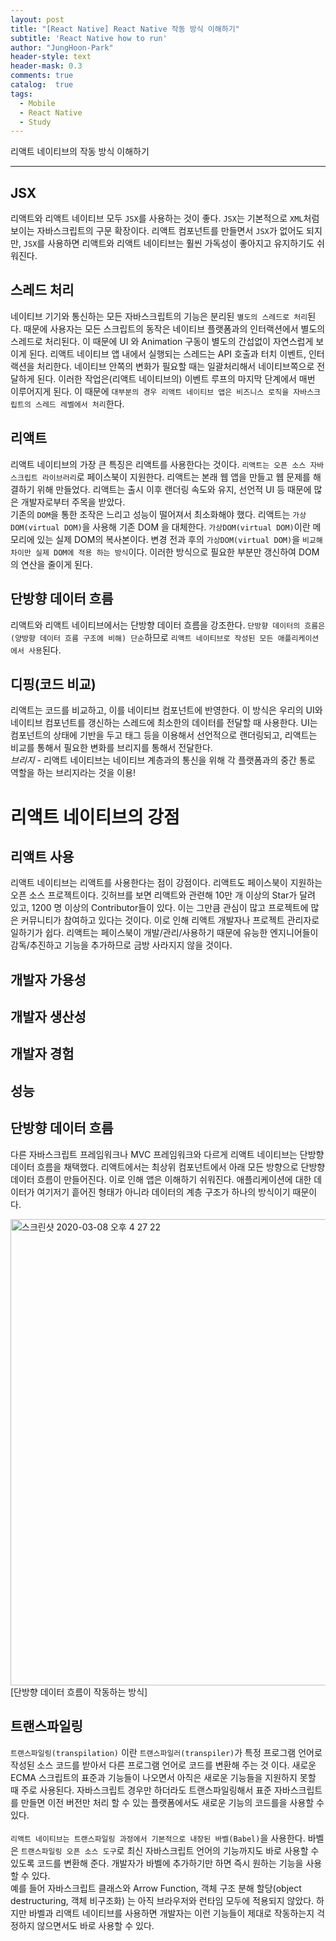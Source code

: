 ```yaml
---
layout: post
title: "[React Native] React Native 작동 방식 이해하기"
subtitle: 'React Native how to run'
author: "JungHoon-Park"
header-style: text
header-mask: 0.3
comments: true
catalog:  true
tags:
  - Mobile
  - React Native
  - Study
---
```


리액트 네이티브의 작동 방식 이해하기

---

## JSX
리액트와 리액트 네이티브 모두 `JSX`를 사용하는 것이 좋다. `JSX`는 기본적으로 `XML`처럼 보이는 자바스크립트의 구문 확장이다. 리액트 컴포넌트를 만들면서 `JSX`가 없어도 되지만, `JSX`를 사용하면 리액트와 리액트 네이티브는 훨씬 가독성이 좋아지고 유지하기도 쉬워진다.

## 스레드 처리
네이티브 기기와 통신하는 모든 자바스크립트의 기능은 분리된 `별도의 스레드로 처리`된다. 때문에 사용자는 모든 스크립트의 동작은 네이티브 플랫폼과의 인터랙션에서 별도의 스레드로 처리된다. 이 때문에 UI 와 Animation 구동이 별도의 간섭없이 자연스럽게 보이게 된다. 리액트 네이티브 앱 내에서 실행되는 스레드는 API 호출과 터치 이벤트, 인터랙션을 처리한다. 네이티브 안쪽의 변화가 필요할 때는 일괄처리해서 네이티브쪽으로 전달하게 된다. 이러한 작업은(리액트 네이티브의) 이벤트 루프의 마지막 단계에서 매번 이루어지게 된다. 이 때문에 `대부분의 경우 리액트 네이티브 앱은 비즈니스 로직을 자바스크립트의 스레드 레벨에서 처리`한다.

## 리액트
리액트 네이티브의 가장 큰 특징은 리액트를 사용한다는 것이다. `리액트는 오픈 소스 자바스크립트 라이브러리`로 페이스북이 지원한다. 리액트는 본래 웹 앱을 만들고 웹 문제를 해결하기 위해 만들었다. 리액트는 출시 이후 랜더링 속도와 유지, 선언적 UI 등 때문에 많은 개발자로부터 주목을 받았다.<br/>
기존의 `DOM`을 통한 조작은 느리고 성능이 떨어져서 최소화해야 했다. 리액트는 `가상DOM(virtual DOM)`을 사용해 기존 DOM 을 대체한다. `가상DOM(virtual DOM)`이란 메모리에 있는 실제 DOM의 복사본이다. 변경 전과 후의 `가상DOM(virtual DOM)`을 `비교해 차이만 실제 DOM에 적용 하는 방식`이다. 이러한 방식으로 필요한 부분만 갱신하여 DOM 의 연산을 줄이게 된다.

## 단방향 데이터 흐름
리액트와 리액트 네이티브에서는 단방향 데이터 흐름을 강조한다. `단방향 데이터의 흐름은(양방향 데이터 흐름 구조에 비해) 단순`하므로 `리액트 네이티브로 작성된 모든 애플리케이션에서 사용`된다.

## 디핑(코드 비교)
리액트는 코드를 비교하고, 이를 네이티브 컴포넌트에 반영한다. 이 방식은 우리의 UI와 네이티브 컴포넌트를 갱신하는 스레드에 최소한의 데이터를 전달할 때 사용한다. UI는 컴포넌트의 상태에 기반을 두고 태그 등을 이용해서 선언적으로 랜더링되고, 리액트는 비교를 통해서 필요한 변화를 브리지를 통해서 전달한다.<br/>
*브리지* - 리액트 네이티브는 네이티브 계층과의 통신을 위해 각 플랫폼과의 중간 통로 역할을 하는 브리지라는 것을 이용!

# 리액트 네이티브의 강점

## 리액트 사용
리액트 네이티브는 리액트를 사용한다는 점이 강점이다. 리액트도 페이스북이 지원하는 오픈 소스 프로젝트이다. 깃허브를 보면 리액트와 관련해 10만 개 이상의 Star가 달려 있고, 1200 명 이상의 Contributor들이 있다. 이는 그만큼 관심이 많고 프로젝트에 많은 커뮤니티가 참여하고 있다는 것이다. 이로 인해 리액트 개발자나 프로젝트 관리자로 일하기가 쉽다. 리액트는 페이스북이 개발/관리/사용하기 때문에 유능한 엔지니어들이 감독/추진하고 기능을 추가하므로 금방 사라지지 않을 것이다.

## 개발자 가용성
## 개발자 생산성
## 개발자 경험
## 성능

## 단방향 데이터 흐름
다른 자바스크립트 프레임워크나 MVC 프레임워크와 다르게 리액트 네이티브는 단방향 데이터 흐름을 채택했다. 리액트에서는 최상위 컴포넌트에서 아래 모든 방향으로 단방향 데이터 흐름이 만들어진다. 이로 인해 앱은 이해하기 쉬워진다. 애플리케이션에 대한 데이터가 여기저기 흩어진 형태가 아니라 데이터의 계층 구조가 하나의 방식이기 때문이다.

<img width="746" alt="스크린샷 2020-03-08 오후 4 27 22" src="https://user-images.githubusercontent.com/30828236/76158537-1c6bd000-615a-11ea-9773-e8e06885701f.png"><br/>
[단방향 데이터 흐름이 작동하는 방식]

## 트랜스파일링
`트랜스파일링(transpilation)` 이란 `트랜스파일러(transpiler)`가 특정 프로그램 언어로 작성된 소스 코드를 받아서 다른 프로그램 언어로 코드를 변환해 주는 것 이다.
새로운 ECMA 스크립트의 표준과 기능들이 나오면서 아직은 새로운 기능들을 지원하지 못할 때 주로 사용된다. 자바스크립트 경우만 하더라도 트랜스파일링해서 표준 자바스크립트를 만들면 이전 버전만 처리 할 수 있는 플랫폼에서도 새로운 기능의 코드를을 사용할 수 있다.<br/><br/>
`리액트 네이티브는 트랜스파일링 과정에서 기본적으로 내장된 바벨(Babel)`을 사용한다. 바벨은 `트랜스파일링 오픈 소스 도구`로 최신 자바스크립트 언어의 기능까지도 바로 사용할 수 있도록 코드를 변환해 준다. 개발자가 바벨에 추가하기만 하면 즉시 원하는 기능을 사용할 수 있다.<br/>
예를 들어 자바스크립트 클래스와 Arrow Function, 객체 구조 분해 할당(object destructuring, 객체 비구조화) 는 아직 브라우저와 런타임 모두에 적용되지 않았다. 하지만 바벨과 리액트 네이티브를 사용하면 개발자는 이런 기능들이 제대로 작동하는지 걱정하지 않으면서도 바로 사용할 수 있다.
 


